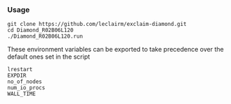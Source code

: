 ### Usage

``` shell
git clone https://github.com/leclairm/exclaim-diamond.git
cd Diamond_R02B06L120
./Diamond_R02B06L120.run
```

These environment variables can be exported to take precedence over the default ones set in the script

``` shell
lrestart
EXPDIR
no_of_nodes
num_io_procs
WALL_TIME
```

